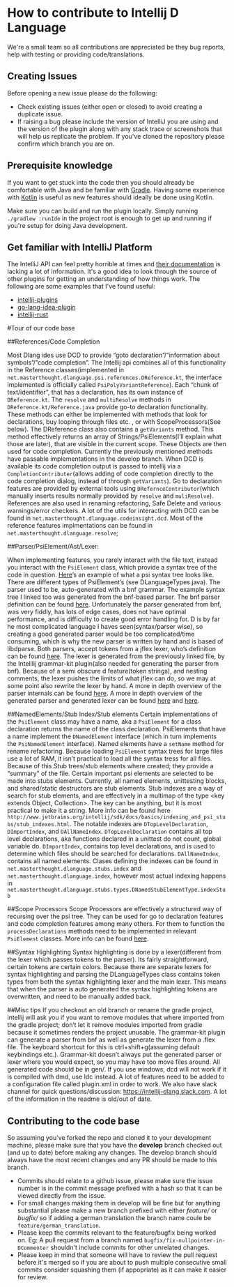 How to contribute to Intellij D Language
========================================

We're a small team so all contributions are appreciated be they bug reports, help with testing or providing code/translations.

## Creating Issues

Before opening a new issue please do the following:

 - Check existing issues (either open or closed) to avoid creating a duplicate issue.
 - If raising a bug please include the version of IntelliJ you are using and the version of the plugin along with any stack trace or screenshots that will help us replicate the problem. If you've cloned the repository please confirm which branch you are on.

## Prerequisite knowledge

If you want to get stuck into the code then you should already be comfortable with Java and be familiar with [Gradle](https://gradle.org/). Having some experience with [Kotlin](https://kotlinlang.org/) is useful as new features should ideally be done using Kotlin.

Make sure you can build and run the plugin locally. Simply running `./gradlew :runIde` in the project root is enough to get up and running if you're setup for doing Java development.

## Get familiar with IntelliJ Platform

The IntelliJ API can feel pretty horrible at times and [their documentation](http://www.jetbrains.org/intellij/sdk/docs/welcome.html) is lacking a lot of information. It's a good idea to look through the source of other plugins for getting an understanding of how things work. The following are some examples that I've found useful:

 - [intellij-plugins](https://github.com/JetBrains/intellij-plugins)
 - [go-lang-idea-plugin](https://github.com/go-lang-plugin-org/go-lang-idea-plugin)
 - [intellij-rust](https://github.com/intellij-rust/intellij-rust)

#Tour of our code base


##References/Code Completion

Most Dlang ides use DCD to provide “goto declaration”/”information about symbols”/”code completion”. The Intellij api combines all of this functionality in the Reference classes(implemented in `net.masterthought.dlanguage.psi.references.DReference.kt`, the interface implemented is officially called `PsiPolyVariantReference`). Each “chunk of text/identifier”, that has a declaration, has its own instance of `DReference.kt`. The `resolve` and `multiResolve` methods in `DReference.kt/Reference.java` provide go-to declaration functionality. These methods can either be implemented with methods that look for declarations, buy looping through files etc. , or with ScopeProcessors(See below). The DReference class also contains a `getVariants` method. This method effectively returns an array of Strings/PsiElements(I’ll explain what those are later), that are visible in the current scope. These Objects are then used for code completion. Currently the previously mentioned methods have passable implementations in the develop branch. When DCD is available its code completion output is passed to intellij via a `CompletionContributer`(allows adding of code completion directly to the code completion dialog, instead of through `getVariants`). Go to declaration features are provided by external tools using `DRefernceContributor`(which manually inserts results normally provided by `resolve` and `muliResolve`). References are also used in renaming refactoring, Safe Delete and various warnings/error checkers. A lot of the utils for interacting with DCD can be found in `net.masterthought.dlanguage.codeinsight.dcd`. Most of the reference features implmentations can be found in `net.masterthought.dlanguage.resolve`;

##Parser/PsiElement/Ast/Lexer:

When implementing features, you rarely interact with the file text, instead you interact with the `PsiElement` class, which provide a syntax tree of the code in question. [Here](https://github.com/intellij-dlanguage/intellij-dlanguage/blob/master/src/test/resources/gold/parser/expected/arrays_bounds_checking.txt)’s an example of what a psi syntax tree looks like. There are different types of PsiElement’s (see DLanguageTypes.java). The parser used to be, auto-generated  with a bnf grammar. The example syntax tree I linked too was generated from the bnf-based parser. The bnf parser definition can be found [here](https://github.com/intellij-dlanguage/intellij-dlanguage/blob/master/src/main/java/net/masterthought/dlanguage/grammar/DLanguage.bnf). Unfortunately the parser generated from bnf, was very fiddly, has lots of edge cases, does not have optimal performance, and is difficulty to create good error handling for. D is by far he most complicated language I haves seen(syntax/parser wise), so creating a good generated parser would be too complicated/time consuming, which is why the new parser is written by hand and is based of libdparse. Both parsers, accept tokens from a jflex lexer, who’s definition can be found [here](https://github.com/intellij-dlanguage/intellij-dlanguage/blob/master/src/main/java/net/masterthought/dlanguage/lexer/DLanguageLexer.flex). The lexer is generated from the previously linked file, by the Intelllij grammar-kit plugin(also needed for generating the parser from bnf). Because of a semi obscure d feature(token strings), and nesting comments, the lexer pushes the limits of what jflex can do, so we may at some point also rewrite the lexer by hand. A more in depth overview of the parser internals can be found [here](http://www.jetbrains.org/intellij/sdk/docs/reference_guide/custom_language_support/implementing_parser_and_psi.html). A more in depth overview of the generated parser and generated lexer can be found [here](http://www.jetbrains.org/intellij/sdk/docs/tutorials/custom_language_support/grammar_and_parser.html) and [here](http://www.jetbrains.org/intellij/sdk/docs/tutorials/custom_language_support/lexer_and_parser_definition.html).

##NamedElements/Stub Index/Stub elements
Certain implementations of the `PsiElement` class may have a name, aka a `PsiElement` for a class declaration returns the name of the class declaration. PsiElements that have a name implement the `DNamedElement` interface (which in turn implements the `PsiNamedElement` interface). Named elements have a `setName` method for rename refactoring. Because loading `PsiElement` syntax trees for large files use a lot of RAM, it isn’t practical to load all the syntax tress for all files. Because of this Stub trees/stub elements where created; they provide a “summary” of the file. Certain important psi elements are selected to be made into stubs elements. Currently, all named elements, unittesting blocks, and shared/static destructors are stub elements. Stub indexes are a way of search for stub elements, and are effectively in a multimap of the type <key extends Object, Collection<StubElement>>. The key can be anything, but it is most practical to make it a string. More info can be found here `http://www.jetbrains.org/intellij/sdk/docs/basics/indexing_and_psi_stubs/stub_indexes.html`. The notable indexes are `DTopLevelDeclaration`, `DImportIndex`, and `DAllNameIndex`. `DTopLevelDeclaration` contains all top level declarations, aka functions declared in a unittest do not count, global variable do. `DImportIndex`, contains top level declarations, and is used to determine which files should be searched for declarations. `DAllNameIndex`, contains all named elements. Clases defining the indexes can be found in `net.masterthought.dlanguage.stubs.index` and `net.masterthought.dlanguage.index`, however most actual indexing happens in `net.masterthought.dlanguage.stubs.types.DNamedStubElementType.indexStub`

##Scope Processors
Scope Processors are effectively a structured way of recursing over the psi tree. They can be used for go to declaration features and code completion features among many others. For them to function the `processDeclarations` methods need to be implemented in relevant `PsiElement` classes. More info can be found [here](http://www.jetbrains.org/intellij/sdk/docs/reference_guide/custom_language_support/references_and_resolve.html).


##Syntax Highlighting
Syntax highlighting is done by a lexer(different from the lexer which passes tokens to the parser). Its fairly straightforward, certain tokens are certain colors. Because there are separate lexers for syntax highlighting and parsing the DLanguageTypes class contains token types from both the syntax highlighting lexer and the main lexer. This means that when the parser is auto generated the syntax highlighting tokens are overwritten, and need to be manually added back. 


##Misc tips
If you checkout an old branch or rename the gradle project, intellij will ask you if you want to remove modules that where imported from the gradle project; don’t let it remove modules imported from gradle because it sometimes renders the project unusable.  The grammar-kit plugin can generate a parser from bnf as well as generate the lexer from a .flex file. The keyboard shortcut for this is ctrl+shift+g(assuming default keybindings etc.). Grammar-kit doesn’t always put the generated parser or lexer where you would expect, so you may have too move files around. All generated code should be in gen/.  If you use windows, dcd will not work if it is compiled with dmd, use ldc instead. A lot of features need to be added to a configuration file called plugin.xml in order to work. We also have slack channel for quick questions/discussion: https://intellij-dlang.slack.com. A lot of the information in the readme is old/out of date.


## Contributing to the code base

So assuming you've forked the repo and cloned it to your development machine, please make sure that you have the **develop** branch checked out (and up to date) before making any changes. The develop branch should always have the most recent changes and any PR should be made to this branch.

 - Commits should relate to a github issue, please make sure the issue number is in the commit message prefixed with a hash so that it can be viewed directly from the issue.
 - For small changes making them in develop will be fine but for anything substantial please make a new branch prefixed with either _feature/_ or _bugfix/_ so if adding a german translation the branch name coule be `feature/german_translation`.
 - Please keep the commits relevant to the feature/bugfix being worked on. Eg: A pull request from a branch named `bugfix/fix-nullpointer-in-DCommenter` shouldn't include commits for other unrelated changes.
 - Please keep in mind that someone will have to review the pull request before it's merged so if you are about to push multiple consecutive small commits consider squashing them (if appopriate) as it can make it easier for review.
 
